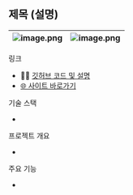 ## 제목 (설명)

![image.png](url) | ![image.png](url)
--|--|

링크

- 🧑‍💻 [깃허브 코드 및 설명](url)
- [🌐 사이트 바로가기](url)

기술 스택

- 

프로젝트 개요

- 

주요 기능 

- 